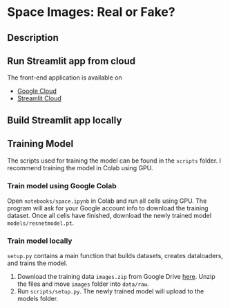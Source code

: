 # Space Images: Real or Fake?

## Description

## Run Streamlit app from cloud
The front-end application is available on 
* [Google Cloud](https://second-zephyr-358401.uc.r.appspot.com/) 
* [Streamlit Cloud](https://diarrabell-space-images-app-112ad7.streamlitapp.com/)

## Build Streamlit app locally



## Training Model
The scripts used for training the model can be found in the <code>scripts</code> folder. I recommend training the model in Colab using GPU.
### Train model using Google Colab
Open <code>notebooks/space.ipynb</code> in Colab and run all cells using GPU. The program will ask for your Google account info to download the training dataset. Once all cells have finished, download the newly trained model <code>models/resnetmodel.pt</code>.
### Train model locally 
 <code>setup.py</code> contains a main function that builds datasets, creates dataloaders, and trains the model.
1. Download the training data <code>images.zip</code> from Google Drive [here](https://drive.google.com/file/d/10C-0jNSiH-dGXnQ8XqIBH2I1VvIOd_sZ/view?usp=sharing). Unzip the files and move <code>images</code> folder into <code>data/raw</code>.
2. Run <code>scripts/setup.py</code>. The newly trained model will upload to the models folder.





